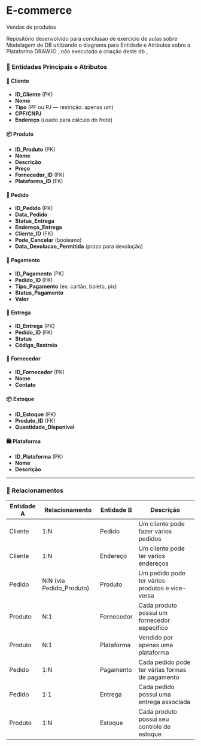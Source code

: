 # E-commerce
Vendas de produtos 

Repositório desenvolvido para conclusao de exercicio de aulas sobre   Modelagem de DB  utilizando o diagrama para Entidade e Atributos sobre a  Plataforma DRAW.IO , não executado a criação deste db , 
### 🧩 Entidades Principais e Atributos

#### 👤 Cliente
- **ID_Cliente** (PK)
- **Nome**
- **Tipo** (PF ou PJ — restrição: apenas um)
- **CPF/CNPJ**
- **Endereço** (usado para cálculo do frete)

#### 📦 Produto
- **ID_Produto** (PK)
- **Nome**
- **Descrição**
- **Preço**
- **Fornecedor_ID** (FK)
- **Plataforma_ID** (FK)

#### 🧾 Pedido
- **ID_Pedido** (PK)
- **Data_Pedido**
- **Status_Entrega**
- **Endereço_Entrega**
- **Cliente_ID** (FK)
- **Pode_Cancelar** (booleano)
- **Data_Devolucao_Permitida** (prazo para devolução)

#### 💸 Pagamento
- **ID_Pagamento** (PK)
- **Pedido_ID** (FK)
- **Tipo_Pagamento** (ex: cartão, boleto, pix)
- **Status_Pagamento**
- **Valor**

#### 🚚 Entrega
- **ID_Entrega** (PK)
- **Pedido_ID** (FK)
- **Status**
- **Código_Rastreio**

#### 🏪 Fornecedor
- **ID_Fornecedor** (PK)
- **Nome**
- **Contato**

#### 📦 Estoque
- **ID_Estoque** (PK)
- **Produto_ID** (FK)
- **Quantidade_Disponível**

#### 🛍️ Plataforma
- **ID_Plataforma** (PK)
- **Nome**
- **Descrição**

---

### 🔗 Relacionamentos

| Entidade A     | Relacionamento            | Entidade B      | Descrição                                                              |
|----------------|---------------------------|------------------|-------------------------------------------------------------------------|
| Cliente        | 1:N                        | Pedido           | Um cliente pode fazer vários pedidos                                   |
 |Cliente        | 1:N                        | Endereço        | Um cliente pode ter varios endereços
| Pedido         | N:N (via Pedido_Produto)  | Produto          | Um pedido pode ter vários produtos e vice-versa                        |
| Produto        | N:1                        | Fornecedor       | Cada produto possui um fornecedor específico                          |
| Produto        | N:1                        | Plataforma       | Vendido por apenas uma plataforma                                      |
| Pedido         | 1:N                        | Pagamento        | Cada pedido pode ter várias formas de pagamento                        |
| Pedido         | 1:1                        | Entrega          | Cada pedido possui uma entrega associada                               |
| Produto        | 1:N                        | Estoque          | Cada produto possui seu controle de estoque                            |
